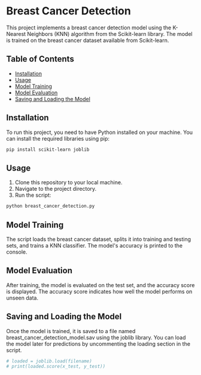# Breast Cancer Detection

This project implements a breast cancer detection model using the K-Nearest Neighbors (KNN) algorithm from the Scikit-learn library. The model is trained on the breast cancer dataset available from Scikit-learn.

## Table of Contents

- [Installation](#installation)
- [Usage](#usage)
- [Model Training](#model-training)
- [Model Evaluation](#model-evaluation)
- [Saving and Loading the Model](#saving-and-loading-the-model)

## Installation

To run this project, you need to have Python installed on your machine. You can install the required libraries using pip:

```bash
pip install scikit-learn joblib
```

## Usage

1. Clone this repository to your local machine.
2. Navigate to the project directory.
3. Run the script:
```bash
python breast_cancer_detection.py
```

## Model Training
The script loads the breast cancer dataset, splits it into training and testing sets, and trains a KNN classifier. The model's accuracy is printed to the console.

## Model Evaluation
After training, the model is evaluated on the test set, and the accuracy score is displayed. The accuracy score indicates how well the model performs on unseen data.

## Saving and Loading the Model
Once the model is trained, it is saved to a file named breast_cancer_detection_model.sav using the joblib library. You can load the model later for predictions by uncommenting the loading section in the script.

```python
# loaded = joblib.load(filename)
# print(loaded.score(x_test, y_test))
```
